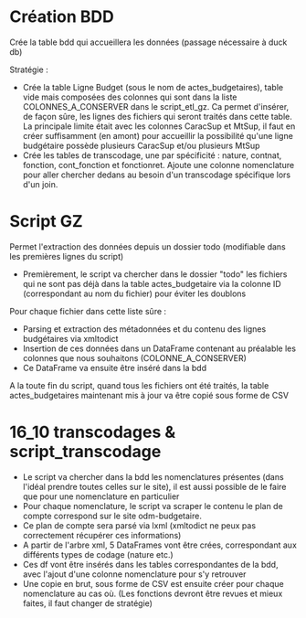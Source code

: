 # Création BDD 
Crée la table bdd qui accueillera les données (passage nécessaire à duck db)

Stratégie : 
- Crée la table Ligne Budget (sous le nom de actes_budgetaires), table vide mais composées des colonnes qui sont dans la liste COLONNES_A_CONSERVER dans le script_etl_gz. Ca permet d'insérer, de façon sûre, les lignes des fichiers qui seront traités dans cette table. La principale limite était avec les colonnes CaracSup et MtSup, il faut en créer suffisamment (en amont) pour accueillir la possibilité qu'une ligne budgétaire possède plusieurs CaracSup et/ou plusieurs MtSup
- Crée les tables de transcodage, une par spécificité : nature, contnat, fonction, cont_fonction et fonctionret. Ajoute une colonne nomenclature pour aller chercher dedans au besoin d'un transcodage spécifique lors d'un join. 

# Script GZ
Permet l'extraction des données depuis un dossier todo (modifiable dans les premières lignes du script)
- Premièrement, le script va chercher dans le dossier "todo" les fichiers qui ne sont pas déjà dans la table actes_budgetaire via la colonne ID (correspondant au nom du fichier) pour éviter les doublons

Pour chaque fichier dans cette liste sûre : 
- Parsing et extraction des métadonnées et du contenu des lignes budgétaires via xmltodict 
- Insertion de ces données dans un DataFrame contenant au préalable les colonnes que nous souhaitons (COLONNE_A_CONSERVER)
- Ce DataFrame va ensuite être inséré dans la bdd 

A la toute fin du script, quand tous les fichiers ont été traités, la table actes_budgetaires maintenant mis à jour va être copié sous forme de CSV

# 16_10 transcodages & script_transcodage
- Le script va chercher dans la bdd les nomenclatures présentes (dans l'idéal prendre toutes celles sur le site), il est aussi possible de le faire que pour une nomenclature en particulier
- Pour chaque nomenclature, le script va scraper le contenu le plan de compte correspond sur le site odm-budgetaire. 
- Ce plan de compte sera parsé via lxml (xmltodict ne peux pas correctement récupérer ces informations)
- A partir de l'arbre xml, 5 DataFrames vont être crées, correspondant aux différents types de codage (nature etc.)
- Ces df vont être insérés dans les tables correspondantes de la bdd, avec l'ajout d'une colonne nomenclature pour s'y retrouver
- Une copie en brut, sous forme de CSV est ensuite créer pour chaque nomenclature au cas où. (Les fonctions devront être revues et mieux faites, il faut changer de stratégie)
